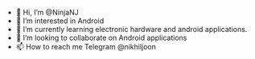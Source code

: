 - 👋 Hi, I’m @NinjaNJ
- 👀 I’m interested in Android
- 🌱 I’m currently learning electronic hardware and android applications.
- 💞️ I’m looking to collaborate on Android applications
- 📫 How to reach me Telegram @nikhiljoon

<!---
NinjaNJ/NinjaNJ is a ✨ special ✨ repository because its `README.md` (this file) appears on your GitHub profile.
You can click the Preview link to take a look at your changes.
--->
